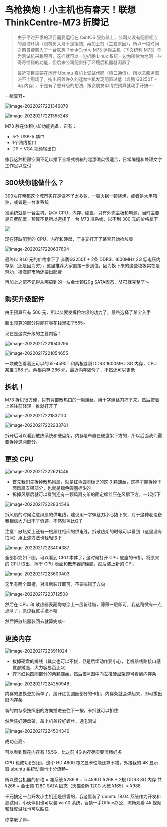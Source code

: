 # 鸟枪换炮！小主机也有春天！联想 ThinkCentre-M73 折腾记

> 由于平时开发的项目需要运行在 CentOS 服务器上，公司又没有配置相应的测试环境（跟机房大哥不是很熟）再加上穷（主要原因），所以一段时间之前自费购入了一台联想 ThinkCentre M73 迷你主机（下文统称 M73）作为测试机来跑项目，这样就可以一边折腾 Linux 系统一边为所欲为地测一些奇奇怪怪的功能，但后来公司配置好了环境后机器就闲置了
>
> 最近项目需要在运行 Ubuntu 真机上调试代码（串口通信），所以云服务器派不上用场了。掏出闲置许久的迷你主机发现配置过低（奔腾 G3250T + 4g 内存），于是有了想升级的想法。跟女朋友申请完预算就动手开搞～

一睹真容~

![image-20220217221346870](https://tva1.sinaimg.cn/large/e6c9d24ely1gzgv876o9fj21410u00z8.jpg)

![image-20220217221355248](https://tva1.sinaimg.cn/large/e6c9d24ely1gzgv8cqldnj21410u07hv.jpg)

M73 胜在体积小却功能完备，它有：

- 5个 USB-A 插口
- 1个网线接口
- DP + VGA 视频输出口

像我这种租房空间不足以摆下全塔式机箱的北漂确实很适合，日常编程和处理文字工作足以应付

## 300块你能做什么？

300块在帝都这个城市实在是做不了太多事，一顿火锅一顿烧烤，或者是大半箱油，或者是一台准系统

准系统就是一台主机，拆掉 CPU、内存、硬盘，只有外壳主板和电源，当时主要是自费配置，预算不足所以选择了一台 M73 准系统，以不到 300 元的价格拿下

![](https://tva1.sinaimg.cn/large/e6c9d24ely1gzguyixx04j20u01szaec.jpg)

现在还缺配套的 CPU、内存和硬盘，于是又打开了某宝开始捡垃圾

![image-20220217220637604](https://tva1.sinaimg.cn/large/e6c9d24ely1gzgv0rc4g1j20u01sztf0.jpg)

最终以 91.6 元的价格拿下了 奔腾G3250T + 2条 DDR3L 1600MHz 2G 低电压内存条（还是因为穷），这里推荐大家直接一步到位，因为换下来的这些垃圾实在是鸡肋，挂海鲜市场还要出邮费

再加上之前不记得从哪搞到的一块金士顿120g SATA固态，M73就完整了～

## 购买升级配件

由于预算只有 500 元，所以又要发挥捡垃圾的功力了，最终选择了某宝入手

超出预算的部分只能在零花钱里扣了555~



现在是这次升级的主要内容：

![image-20220217221043295](https://tva1.sinaimg.cn/large/e6c9d24ely1gzgv510hboj20u0141wyo.jpg)

![image-20220217221054655](https://tva1.sinaimg.cn/large/e6c9d24ely1gzgv57uu7hj20u01414ej.jpg)

一块成色看着还可以的 i5-4590T 和两根威刚 DDR3 1600MHz 8G 内存，CPU 某宝 268 元，两根内存 266 元，最近内存涨价了，不然还可以更低

## 拆机！

M73 拆机很方便，只有背部散热口的一颗螺丝，用十字螺丝刀拧下来，然后按着上盖往前轻轻一推就打开了

![image-20220217221837110](https://tva1.sinaimg.cn/large/e6c9d24ely1gzgvd8fnlhj20u0141qa7.jpg)

![image-20220217222233761](https://tva1.sinaimg.cn/large/e6c9d24ely1gzgvhcdziqj20u0141tmd.jpg)

拆开后可以看到散热系统和硬盘架，内存是布置在硬盘架下方的，所以后面我们需要拆掉这两部分。

## 更换 CPU

![image-20220217222621446](https://tva1.sinaimg.cn/large/e6c9d24ely1gzgvlaq9sdj20u0141k3x.jpg)

- 首先我们先拆掉散热风扇，就是红色圆圈标记的这 3 颗螺丝，这样才能拆掉下面风扇支架部分，也就是绿色圆圈标注的
- 拆掉风扇后就可以看到还有一颗风扇支架的固定螺丝压在风扇下方，一起拆下

![image-20220217222834546](https://tva1.sinaimg.cn/large/e6c9d24ely1gzgvnln9ouj20u0141woj.jpg)

拆风扇的时候注意风扇的供电线，建议用一字螺丝刀小心撬下来，对于这种老设备我相信大力出不了奇迹，不然就芭比Q了

注意！散热架上还有一根黑红相间的供电线，拆散热架的时候可以看到（这里没有拍照）用上述方法也轻轻取下

![image-20220217223404387](https://tva1.sinaimg.cn/large/e6c9d24ely1gzgvteroelj20u0141tni.jpg)

全部拆完如下图，可以看到 CPU 本体了，这时候打开 CPU 底座的卡扣，将原来的 CPU 取出，擦干 CPU 表面和散热器的硅脂，然后装上新的 CPU

![image-20220217223600403](https://tva1.sinaimg.cn/large/e6c9d24ely1gzgvvc7dagj20u0141tk4.jpg)

这里有两个凹槽，对准后装好即可，不要搞错了方向

![image-20220217223712508](https://tva1.sinaimg.cn/large/e6c9d24ely1gzgvwl64dsj20u01414e5.jpg)

然后在 CPU 和 散热器表面均匀涂上一层新硅脂，薄薄一层即可，我这稍微有一点点厚了，原谅我这手法不精

然后把散热器装回去就算完成~

## 更换内存

![image-20220217223911024](https://tva1.sinaimg.cn/large/e6c9d24ely1gzgvyn3sy0j20u0141drd.jpg)

- 拔掉硬盘的排线（其实也可以不拔，但是后续动作要小心，老机器线路接口感觉都贼脆，大力容易芭比Q）
- 拧下红色圆圈部分的两颗螺丝，然后按照图中向左推硬盘架即可看到内存条

![image-20220217224250948](https://tva1.sinaimg.cn/large/e6c9d24ely1gzgw2g8o24j20u014149p.jpg)

内存的更换更加简单了，掰开红色圆圈部分的卡扣，内存条就会弹起来，即可拔出旧内存条

新的内存条按照旧的方向插进去往下一按，卡扣就可以扣住

然后装好硬盘架，盖上机盖拧好螺丝，通电测试

![image-20220217224504349](https://tva1.sinaimg.cn/large/e6c9d24ely1gzgw4rmbcgj21hc0u0jvy.jpg)

成功点亮~

可以看到现在内存有 15.5G，比之前 4G 内存确实要流畅好多

CPU 也成功识别到，这个 HD 4600 核芯显卡性能还算不错，外接我的 4K 显示器 ubuntu 系统动画也十分流畅~

所以整台机器的价格 = 准系统 ¥289.8 + i5 4590T  ¥268 + 2根 DDR3 8G 内存 共 ¥266 + 金士顿 128G SATA 固态（天猫全新 120G 大概 ¥165）= ¥988

千元搞定一台开发小主机还是很香的，我这里装了 ubuntu 18.04 系统作为开发和测试用，小伙伴们也可以装 win10 系统，盲猜一手Office办公，流畅观看 4k 视频和轻度游戏也可以胜任

你学废了嘛~